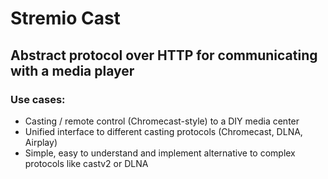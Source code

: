 # Stremio Cast

## Abstract protocol over HTTP for communicating with a media player

### Use cases:

* Casting / remote control (Chromecast-style) to a DIY media center
* Unified interface to different casting protocols (Chromecast, DLNA, Airplay)
* Simple, easy to understand and implement alternative to complex protocols like castv2 or DLNA

